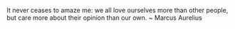 ---
---
It never ceases to amaze me: we all love ourselves more than other people, but care more about their opinion than our own.
~ Marcus Aurelius
